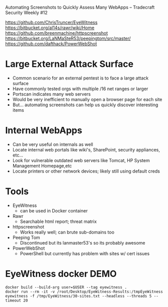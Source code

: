 Automating Screenshots to Quickly Assess Many WebApps – Tradecraft Security Weekly #12

https://github.com/ChrisTruncer/EyeWitness
https://bitbucket.org/al14s/rawr/wiki/Home
https://github.com/breenmachine/httpscreenshot
https://bitbucket.org/LaNMaSteR53/peepingtom/src/master/
https://github.com/dafthack/PowerWebShot
# Large External Attack Surface
- Common scenario for an external pentest is to face a large attack surface
- Have commonly tested orgs with multiple /16 net ranges or larger
- Portscan indicates many web servers
- Would be very inefficient to manually open a browser page for each site
- But... automating screenshots can help us quickly discover interesting items
# Internal WebApps
- Can be very useful on internals as well
- Locate internal web portals like wiki's, SharePoint, security appliances, etc...
- Look for vulnerable outdated web servers like Tomcat, HP System Management Homepage,etc
- Locate printers or other network devices; likely still using default creds
# Tools
- EyeWitness
	- can be used in Docker container
- Rawr
	- Searchable html report; threat matrix
- httpscreenshot
	- Works really well; can brute sub-domains too
- Peeping Tom
	- Discontinued but its lanmaster53's so its probably awesome
- PowerWebShot
	- PowerShell but currently has problem with sites w/ cert issues
# EyeWitness docker DEMO
```
docker build --build-arg user=$USER --tag eyewitness .
docker run --rm -it -v /root/Desktop/EyeWitness-Results:/tmpEyeWitness eyewitness -f /tmp/EyeWitness/30-sites.txt --headless --threads 5 --timeout 20
```
